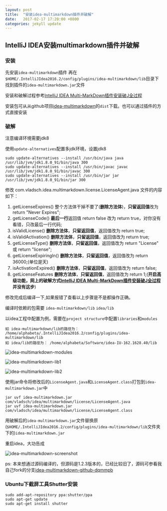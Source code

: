 ```yaml
---
layout: post
title:  "安装idea-multimarkdown插件并破解"
date:   2017-02-17 17:20:00 +0800
categories: jekyll update
---
```


## IntelliJ IDEA安装multimarkdown插件并破解

### 安装

先安装`idea-multimarkdown`插件
再在`$HOME/.IntelliJIdea2016.2/config/plugins/idea-multimarkdown/lib`目录下找到插件的`idea-multimarkdown.jar`文件

安装和破解过程参考[IntelliJ IDEA Multi-MarkDown插件安装破J全过程][idea-multimarkdown]

安装包可从从github项目[idea-multimarkdown][idea-multimarkdown-github]的`dist`下载。也可以通过插件的方式直接安装

### 破解

注意编译环境需要jdk8

使用`update-alternatives`配置多jdk环境，设置jdk8
```
sudo update-alternatives --install /usr/bin/java java /usr/lib/jvm/jdk1.8.0_91/bin/java 300
sudo update-alternatives --install /usr/bin/javac javac /usr/lib/jvm/jdk1.8.0_91/bin/javac 300
sudo update-alternatives --install /usr/bin/jar jar /usr/lib/jvm/jdk1.8.0_91/bin/jar 300
```

修改 com.vladsch.idea.multimarkdown.license.LicenseAgent.java 文件的内容如下：

1. getLicenseExpires() 整个方法体干掉不要了(**删除方法体**)，**只留返回值**改为 return "Never Expires";
2. getLicenseCode() **最后一行**返回值 return false 改为 return true，对你没有看错，只改最后一行代码;
3. isValidLicense() **删除方法体**，**只留返回值**，返回值改为 return true;
4. isValidActivation() **删除方法体**，**只留返回值**，返回值改为 return true;
5. getLicenseType() **删除方法体**，**只留返回值**，返回值改为 return "License" 或 return "license";
6. getLicenseExpiringIn() **删除方法体**，**只留返回值**，返回值改为 return 36000;(单位是天)
7. isActivationExpired() **删除方法体**，**只留返回值**，返回值改为 return false;
8. getLicenseFeatures **删除方法体**，**只留返回值**，返回值改为 return 1;(**开启高级功能，网上的破解方式[IntelliJ IDEA Multi-MarkDown插件安装破J全过程][idea-multimarkdown]并没有这步**)

修改完成后编译一下,如果报错了查看以上步骤是不是都操作正确。

编译时依赖的包需要
`idea-multimarkdown/lib`
`idea/lib`

以idea工程中配置为例，需要在`project structure`中配置`libraries`和`modules`

```
如 idea-multimarkdown/lib的路径为： /home/alphabeta/.IntelliJIdea2016.2/config/plugins/idea-multimarkdown/lib
如 idea/lib的路径为： /home/alphabeta/Software/idea-IU-162.1628.40/lib
```
![idea-multimarkdown-modules][idea-multimarkdown-modules]

![idea-multimarkdown-lib1][idea-multimarkdown-lib1]

![idea-multimarkdown-lib2][idea-multimarkdown-lib2]

使用jar命令将修改后的`LicenseAgent.java`和`LicenseAgent.class`打包到`idea-multimarkdown.jar`中

```
jar uvf idea-multimarkdown.jar com/vladsch/idea/multimarkdown/license/LicenseAgent.java
jar uvf idea-multimarkdown.jar com/vladsch/idea/multimarkdown/license/LicenseAgent.class
```

用破解后的`idea-multimarkdown.jar`文件替换原(`$HOME/.IntelliJIdea2016.2/config/plugins/idea-multimarkdown/lib`文件夹下的)`idea-multimarkdown.jar`

重启idea，大功告成

![idea-multimarkdown-screenshot][idea-multimarkdown-screenshot]


ps: 本来想通过源码编译的，但源码是1.2.3版本的，已经比较旧了，源码可参看我自己fork的分支[idea-multimarkdown-github-dqmmpb][idea-multimarkdown-github-dqmmpb]

### Ubuntu下截屏工具Shutter安装
```
sudo add-apt-repository ppa:shutter/ppa
sudo apt-get update
sudo apt-get install shutter
```

[idea-multimarkdown]: http://www.jianshu.com/p/a0550f81cbd1
[idea-multimarkdown-github]: https://github.com/vsch/idea-multimarkdown
[idea-multimarkdown-github-dqmmpb]: https://github.com/dqmmpb/idea-multimarkdown
[idea-multimarkdown-screenshot]: http://ok2471oek.bkt.clouddn.com/dqmmpb/blog/2017-02-17/idea-multimarkdown.png
[idea-multimarkdown-modules]: http://ok2471oek.bkt.clouddn.com/dqmmpb/blog/2017-01-20/idea-multimarkdown-modules.png
[idea-multimarkdown-lib1]: http://ok2471oek.bkt.clouddn.com/dqmmpb/blog/2017-01-20/idea-multimarkdown-lib1.png
[idea-multimarkdown-lib2]: http://ok2471oek.bkt.clouddn.com/dqmmpb/blog/2017-01-20/idea-multimarkdown-lib2.png